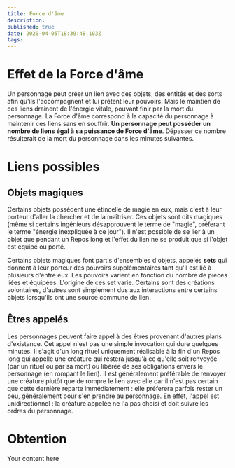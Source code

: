 ```yaml
---
title: Force d'âme
description: 
published: true
date: 2020-04-05T18:39:48.103Z
tags: 
---
```


# Effet de la Force d'âme
Un personnage peut créer un lien avec des objets, des entités et des sorts afin qu'ils l'accompagnent et lui prêtent leur pouvoirs. Mais le maintien de ces liens drainent de l'énergie vitale, pouvant finir par la mort du personnage. La Force d'âme correspond à la capacité du personnage à maintenir ces liens sans en souffrir. **Un personnage peut posséder un nombre de liens égal à sa puissance de Force d'âme**. Dépasser ce nombre résulterait de la mort du personnage dans les minutes suivantes.

# Liens possibles
## Objets magiques
Certains objets possèdent une étincelle de magie en eux, mais c'est à leur porteur d'aller la chercher et de la maîtriser. Ces objets sont dits magiques (même si certains ingénieurs désapprouvent le terme de "magie", préferant le terme "énergie inexpliquée à ce jour").
Il n'est possible de se lier à un objet que pendant un Repos long et l'effet du lien ne se produit que si l'objet est équipé ou porté. 

Certains objets magiques font partis d'ensembles d'objets, appelés **sets** qui donnent à leur porteur des pouvoirs supplémentaires tant qu'il est lié à plusieurs d'entre eux. Les pouvoirs varient en fonction du nombre de pièces liées et équipées.
L'origine de ces set varie. Certains sont des créations volontaires, d'autres sont simplement dus aux interactions entre certains objets lorsqu'ils ont une source commune de lien.

## Êtres appelés
Les personnages peuvent faire appel à des êtres provenant d'autres plans d'existance. Cet appel n'est pas une simple invocation qui dure quelques minutes. Il s'agit d'un long rituel uniquement réalisable à la fin d'un Repos long qui appelle une créature qui restera jusqu'à ce qu'elle soit renvoyée (par un rituel ou par sa mort) ou libérée de ses obligations envers le personnage (en rompant le lien). Il est généralement préférable de renvoyer une créature plutôt que de rompre le lien avec elle car il n'est pas certain que cette dernière reparte immédiatement : elle préferera parfois rester un peu, généralement pour s'en prendre au personnage. En effet, l'appel est unidirectionnel : la créature appelée ne l'a pas choisi et doit suivre les ordres du personnage.

# Obtention
Your content here